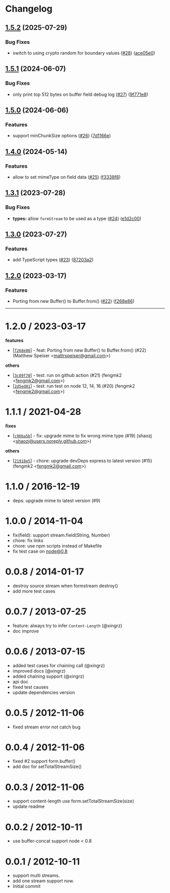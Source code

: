 # Changelog

## [1.5.2](https://github.com/node-modules/formstream/compare/v1.5.1...v1.5.2) (2025-07-29)


### Bug Fixes

* switch to using crypto random for boundary values ([#28](https://github.com/node-modules/formstream/issues/28)) ([ace05e0](https://github.com/node-modules/formstream/commit/ace05e0b5ab85d2f8e6d654f46633924a957b636))

## [1.5.1](https://github.com/node-modules/formstream/compare/v1.5.0...v1.5.1) (2024-06-07)


### Bug Fixes

* only print top 512 bytes on buffer field debug log ([#27](https://github.com/node-modules/formstream/issues/27)) ([9f771e8](https://github.com/node-modules/formstream/commit/9f771e8d34dce4f5f5f6015b17397909c5d65623))

## [1.5.0](https://github.com/node-modules/formstream/compare/v1.4.0...v1.5.0) (2024-06-06)


### Features

* support minChunkSize options ([#26](https://github.com/node-modules/formstream/issues/26)) ([7d1166e](https://github.com/node-modules/formstream/commit/7d1166e3a9f0504faa5466202f3ef2a9fc0b6991))

## [1.4.0](https://github.com/node-modules/formstream/compare/v1.3.1...v1.4.0) (2024-05-14)


### Features

* allow to set mimeType on field data ([#25](https://github.com/node-modules/formstream/issues/25)) ([f3338f8](https://github.com/node-modules/formstream/commit/f3338f8acceffdfea50000209fc88bae9779ca54))

## [1.3.1](https://github.com/node-modules/formstream/compare/v1.3.0...v1.3.1) (2023-07-28)


### Bug Fixes

* **types:** allow `formStream` to be used as a type ([#24](https://github.com/node-modules/formstream/issues/24)) ([e1d2c00](https://github.com/node-modules/formstream/commit/e1d2c0036647847b306e87e520341f0499e82b83))

## [1.3.0](https://github.com/node-modules/formstream/compare/v1.2.0...v1.3.0) (2023-07-27)


### Features

* add TypeScript types ([#23](https://github.com/node-modules/formstream/issues/23)) ([87203a2](https://github.com/node-modules/formstream/commit/87203a2853e6ec1b4d72f5c624e8f4b40fafa942))

## [1.2.0](https://github.com/node-modules/formstream/compare/v1.1.1...v1.2.0) (2023-03-17)


### Features

* Porting from new Buffer() to Buffer.from() ([#22](https://github.com/node-modules/formstream/issues/22)) ([f268e86](https://github.com/node-modules/formstream/commit/f268e86e6b55d5b981bb7daf9c8662bdcd820f5c))

---


1.2.0 / 2023-03-17
==================

**features**
  * [[`f268e86`](http://github.com/node-modules/formstream/commit/f268e86e6b55d5b981bb7daf9c8662bdcd820f5c)] - feat: Porting from new Buffer() to Buffer.from() (#22) (Matthew Speiser <<mattrspeiser@gmail.com>>)

**others**
  * [[`3c09f70`](http://github.com/node-modules/formstream/commit/3c09f700b2440b8f391650c939d91c2d5e4ae9b3)] - test: run on github action (#21) (fengmk2 <<fengmk2@gmail.com>>)
  * [[`2d5ed81`](http://github.com/node-modules/formstream/commit/2d5ed81e95b4fde270b5db2720fff0e19effd2dc)] - test: run test on node 12, 14, 16 (#20) (fengmk2 <<fengmk2@gmail.com>>)

1.1.1 / 2021-04-28
==================

**fixes**
  * [[`c96ba5b`](http://github.com/node-modules/formstream/commit/c96ba5bace0e96bf39770769e43d9de4271971d8)] - fix: upgrade mime to fix wrong mime type (#19) (shaozj <<shaozj@users.noreply.github.com>>)

**others**
  * [[`21918e5`](http://github.com/node-modules/formstream/commit/21918e5fc37a4cea5aae82659d39587f099e805b)] - chore: upgrade devDeps express to latest version (#15) (fengmk2 <<fengmk2@gmail.com>>)

1.1.0 / 2016-12-19
==================

  * deps: upgrade mime to latest version (#9)

1.0.0 / 2014-11-04
==================

 * fix(field): support stream.field(String, Number)
 * chore: fix links
 * chore: use npm scripts instead of Makefile
 * fix test case on node@0.8

0.0.8 / 2014-01-17 
==================

  * destroy source stream when formstream destroy()
  * add more test cases

0.0.7 / 2013-07-25 
==================

  * feature: always try to infer `Content-Length` (@xingrz)
  * doc improve

0.0.6 / 2013-07-15 
==================

  * added test cases for chaining call (@xingrz)
  * improved docs (@xingrz)
  * added chaining support (@xingrz)
  * api doc
  * fixed test causes
  * update dependencies version

0.0.5 / 2012-11-06 
==================

  * fixed stream error not catch bug

0.0.4 / 2012-11-06 
==================

  * fixed #2 support form.buffer()
  * add doc for setTotalStreamSize()

0.0.3 / 2012-11-06 
==================

  * support content-length use form.setTotalStreamSize(size)
  * update readme

0.0.2 / 2012-10-11 
==================

  * use buffer-concat support node < 0.8

0.0.1 / 2012-10-11 
==================

  * support multi streams.
  * add one stream support now.
  * Initial commit
